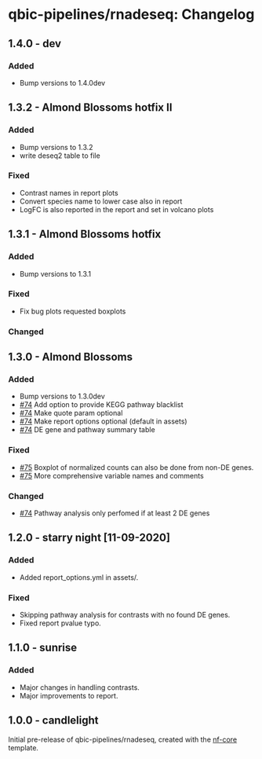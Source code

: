 # qbic-pipelines/rnadeseq: Changelog

## 1.4.0 - dev

### Added

- Bump versions to 1.4.0dev

## 1.3.2 - Almond Blossoms hotfix II

### Added

- Bump versions to 1.3.2
- write deseq2 table to file

### Fixed

- Contrast names in report plots
- Convert species name to lower case also in report
- LogFC is also reported in the report and set in volcano plots

## 1.3.1 - Almond Blossoms hotfix

### Added

- Bump versions to 1.3.1

### Fixed

- Fix bug plots requested boxplots

### Changed

## 1.3.0 - Almond Blossoms

### Added

- Bump versions to 1.3.0dev
- [#74](https://github.com/qbic-pipelines/rnadeseq/pull/74) Add option to provide KEGG pathway blacklist
- [#74](https://github.com/qbic-pipelines/rnadeseq/pull/74) Make quote param optional
- [#74](https://github.com/qbic-pipelines/rnadeseq/pull/74) Make report options optional (default in assets)
- [#74](https://github.com/qbic-pipelines/rnadeseq/pull/74) DE gene and pathway summary table

### Fixed

- [#75](https://github.com/qbic-pipelines/rnadeseq/pull/75) Boxplot of normalized counts can also be done from non-DE genes.
- [#75](https://github.com/qbic-pipelines/rnadeseq/pull/75) More comprehensive variable names and comments

### Changed

- [#74](https://github.com/qbic-pipelines/rnadeseq/pull/74) Pathway analysis only perfomed if at least 2 DE genes

## 1.2.0 - starry night [11-09-2020]

### Added

- Added report_options.yml in assets/.

### Fixed

- Skipping pathway analysis for contrasts with no found DE genes.
- Fixed report pvalue typo.

## 1.1.0 - sunrise

### Added

- Major changes in handling contrasts.
- Major improvements to report.

## 1.0.0 - candlelight

Initial pre-release of qbic-pipelines/rnadeseq, created with the [nf-core](http://nf-co.re/) template.
